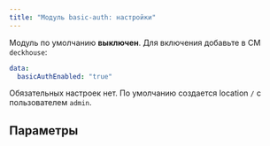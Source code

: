 ```yaml
---
title: "Модуль basic-auth: настройки"
---
```


Модуль по умолчанию **выключен**. Для включения добавьте в CM `deckhouse`:

```yaml
data:
  basicAuthEnabled: "true"
```

Обязательных настроек нет.
По умолчанию создается location `/` с пользователем `admin`.

## Параметры

<!-- SCHEMA -->
